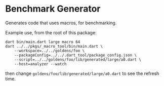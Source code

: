 # Benchmark Generator

Generates code that uses macros, for benchmarking.

Example use, from the root of this package:

```
dart bin/main.dart large macro 64
dart ../../pkgs/_macro_tool/bin/main.dart \
    --workspace=../../goldens/foo \
    --packageConfig=../../.dart_tool/package_config.json \
    --script=../../goldens/foo/lib/generated/large/a0.dart \
    --host=analyzer --watch
```

then change `goldens/foo/lib/generated/large/a0.dart` to see the refresh time.
